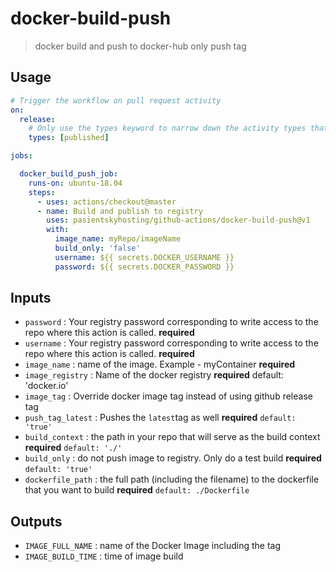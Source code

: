 # docker-build-push

> docker build and push to docker-hub only push tag

## Usage

```yaml
# Trigger the workflow on pull request activity
on:
  release:
    # Only use the types keyword to narrow down the activity types that will trigger your workflow.
    types: [published]

jobs:

  docker_build_push_job:
    runs-on: ubuntu-18.04
    steps:
      - uses: actions/checkout@master
      - name: Build and publish to registry
        uses: pasientskyhosting/github-actions/docker-build-push@v1
        with:
          image_name: myRepo/imageName
          build_only: 'false'
          username: ${{ secrets.DOCKER_USERNAME }}
          password: ${{ secrets.DOCKER_PASSWORD }}
```

## Inputs

- `password` : Your registry password corresponding to write access to the repo where this action is called. **required**
- `username` : Your registry password corresponding to write access to the repo where this action is called. **required**
- `image_name` : name of the image.  Example - myContainer **required**
- `image_registry` : Name of the docker registry **required** default: 'docker.io'
- `image_tag` : Override docker image tag instead of using github release tag
- `push_tag_latest` : Pushes the `latest`tag as well **required** `default: 'true'`
- `build_context` : the path in your repo that will serve as the build context **required** `default: './'`
- `build_only` : do not push image to registry. Only do a test build **required** `default: 'true'`
- `dockerfile_path` : the full path (including the filename) to the dockerfile that you want to build **required** `default: ./Dockerfile`

## Outputs

- `IMAGE_FULL_NAME` : name of the Docker Image including the tag
- `IMAGE_BUILD_TIME` : time of image build
